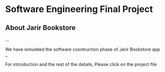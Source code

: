 # Software Engineering Final Project
## About Jarir Bookstore


...


We have simulated the software cosntruction phase of Jarir Bookstore app ,,



For introduction and the rest of the details, Please click on the project file 
